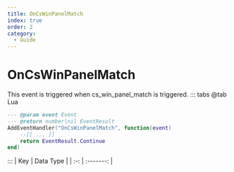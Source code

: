 ```yaml
---
title: OnCsWinPanelMatch
index: true
order: 2
category:
  - Guide
---
```


# OnCsWinPanelMatch
This event is triggered when cs_win_panel_match is triggered.
::: tabs
@tab Lua
```lua
--- @param event Event
--- @return number|nil EventResult
AddEventHandler("OnCsWinPanelMatch", function(event)
    --[[ ... ]]
    return EventResult.Continue
end)
```

:::
| Key | Data Type |
| :-: | :-------: |